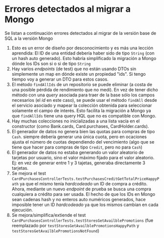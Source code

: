 # Errores detectados al migrar a Mongo

Se listan a continuación errores detectados al migrar de la versión base de SQL a la versión Mongo

1. Esto es un error de diseño por desconocimiento y es más una lección aprendida: El ID de una entidad debería haber sido de tipo `String` (con un hash auto generado). Esto habría simplificado la migración a Mongo dónde los IDs son si o si de tipo `String`
2. Hay varios _endpoints_ (de test) que no están usando DTOs sin simplemente un map en dónde existe un propiedad "ids". Si tengo tiempo voy a generar un DTO para estos casos.
3. El método `findAllIds` de un repositorio se puede eliminar (a costa de una posible pérdida de rendimiento que no medí). En vez de tener dicho método con una _query_ asociada para traer de la base sólo los campos necesarios (el _id_ en este caso), se puede usar el método `findAll` desde el servicio asociado y mapear la colección obtenida para seleccionar solamente el campo de interés. Esto facilita la migración a Mongo ya que `findAllIds` tiene una query HQL que no es compatible con Mongo.
4. Hay muchas colecciones no inicializadas a una lista vacía en el constructor (como Bank.cards, Card.purchases, CardHolder.cards). 
5. El generador de datos no genera bien las quotas para compras de tipo `Cash`. siempre debería generar una única cuota, pero en ocaciones ajusta el número de cuotas dependiendo del vencimiento (algo que se tiene que hacer para compras de tipo `Credit`, pero no para `Cash`)
6. El generador de datos no estaba generando un valor aleatorio de tarjetas por usuario, sino el valor máximo fijado para el valor aleatorio. Ej: en vez de generar entre 1 y 3 tajetas, generaba directamente 3 tarjetas.
7. Se mejora el test `CardPurchasesControllerTests.testPurchasesCreditGetTotalPriceHappyPath` ya que el mismo tenía _hardcodeado_ un ID de compra a crédito. Ahora, mediante un nuevo _endpoint_ de prueba se busca una compra cualquiera a crédito para ser usada. El hecho de que los IDs en Mongo sean cadenas hash y no enteros auto numéricos generados, hace imposible tener un ID _hardcodeado_ ya que los mismos cambian en cada ejecución.
8. Se mejora/simplifica/extiende el test `CardPurchasesControllerTests.testStoresGetAvailblePromotions` (fue reemplazado por `testStoresGetAvailblePromotionsHappyPath` y `testStoresGetAvailblePromotionsNotFound`)
